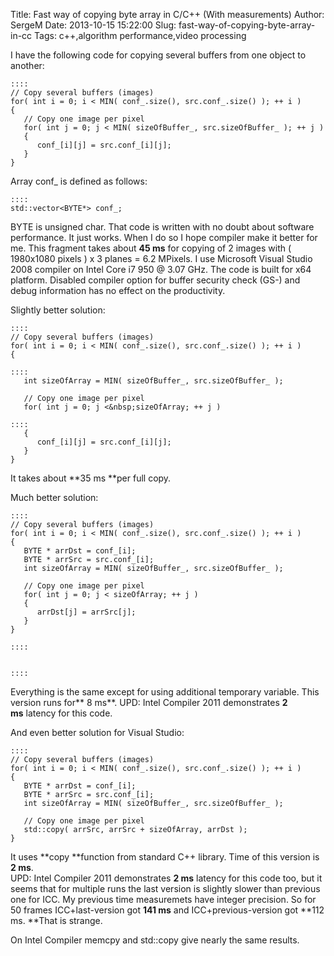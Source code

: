 Title: Fast way of copying byte array in C/C++ (With measurements)
Author: SergeM
Date: 2013-10-15 15:22:00
Slug: fast-way-of-copying-byte-array-in-cc
Tags: c++,algorithm performance,video processing

I have the following code for copying several buffers from one object to another:

    ::::
    // Copy several buffers (images)
    for( int i = 0; i < MIN( conf_.size(), src.conf_.size() ); ++ i )
    {
       // Copy one image per pixel
       for( int j = 0; j < MIN( sizeOfBuffer_, src.sizeOfBuffer_ ); ++ j )
       {
          conf_[i][j] = src.conf_[i][j];
       }
    }
    


Array conf_ is defined as follows: 

    ::::
    std::vector<BYTE*> conf_;

BYTE is unsigned char. That code is written with no doubt about software performance. It just works. When I do so I hope compiler make it better for me.
This fragment takes about **45 ms** for copying of 2 images with ( 1980x1080 pixels ) x 3 planes = 6.2 MPixels.
I use Microsoft Visual Studio 2008 compiler on Intel Core i7 950 @ 3.07 GHz. The code is built for x64 platform. Disabled compiler option for buffer security check (GS-) and debug information has no effect on the productivity.

Slightly better solution:

    ::::
    // Copy several buffers (images)
    for( int i = 0; i < MIN( conf_.size(), src.conf_.size() ); ++ i )
    {

    ::::
       int sizeOfArray = MIN( sizeOfBuffer_, src.sizeOfBuffer_ );
    
       // Copy one image per pixel
       for( int j = 0; j <&nbsp;sizeOfArray; ++ j )

    ::::
       {
          conf_[i][j] = src.conf_[i][j];
       }
    }
It takes about **35 ms **per full copy. 

Much better solution:




    ::::
    // Copy several buffers (images)
    for( int i = 0; i < MIN( conf_.size(), src.conf_.size() ); ++ i )
    {
       BYTE * arrDst = conf_[i];
       BYTE * arrSrc = src.conf_[i];
       int sizeOfArray = MIN( sizeOfBuffer_, src.sizeOfBuffer_ );
    
       // Copy one image per pixel
       for( int j = 0; j < sizeOfArray; ++ j )
       {
          arrDst[j] = arrSrc[j];
       }
    }

    ::::
    

    ::::
    

Everything is the same except for using additional temporary variable. This version runs for** 8 ms**. 
UPD: Intel Compiler 2011 demonstrates **2 ms**&nbsp;latency for this code.

And even better solution for Visual Studio:

    ::::
    // Copy several buffers (images)
    for( int i = 0; i < MIN( conf_.size(), src.conf_.size() ); ++ i )
    {
       BYTE * arrDst = conf_[i];
       BYTE * arrSrc = src.conf_[i];
       int sizeOfArray = MIN( sizeOfBuffer_, src.sizeOfBuffer_ );
    
       // Copy one image per pixel
       std::copy( arrSrc, arrSrc + sizeOfArray, arrDst );
    }
It uses **copy **function from standard C++ library. Time of this version is **2 ms**.   
UPD: Intel Compiler 2011 demonstrates&nbsp;**2 ms**&nbsp;latency for this code too, but it seems that for multiple runs the last version is slightly slower than previous one for ICC. My previous time measuremets have integer precision. So for 50 frames ICC+last-version got&nbsp;**141 ms** and ICC+previous-version got&nbsp;**112 ms. **That is strange.

On Intel Compiler memcpy and std::copy give nearly the same results.

</div>